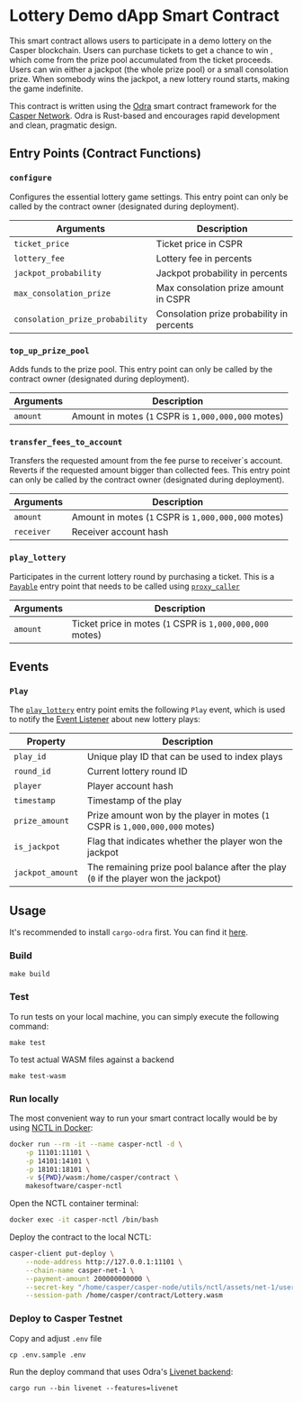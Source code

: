 # Lottery Demo dApp Smart Contract

This smart contract allows users to participate in a demo lottery on the Casper blockchain. Users can purchase tickets to get a chance to win , which come from the prize pool accumulated from the ticket proceeds. Users can win either a jackpot (the whole prize pool) or a small consolation prize. When somebody wins the jackpot, a new lottery round starts, making the game indefinite.

This contract is written using the [Odra](https://odra.dev/docs) smart contract framework for the [Casper Network](https://casper.network). Odra is Rust-based and encourages rapid development and clean, pragmatic design.

## Entry Points (Contract Functions)

### `configure`

Configures the essential lottery game settings. This entry point can only be called by the contract owner (designated during deployment).

| Arguments                       | Description                               |
| ------------------------------- | ----------------------------------------- |
| `ticket_price`                  | Ticket price in CSPR                      |
| `lottery_fee`                   | Lottery fee in percents                   |
| `jackpot_probability`           | Jackpot probability in percents           |
| `max_consolation_prize`         | Max consolation prize amount in CSPR      |
| `consolation_prize_probability` | Consolation prize probability in percents |

### `top_up_prize_pool`

Adds funds to the prize pool. This entry point can only be called by the contract owner (designated during deployment).

| Arguments | Description                                     |
| --------- | ----------------------------------------------- |
| `amount`  | Amount in motes (`1` CSPR is `1,000,000,000` motes) |

### `transfer_fees_to_account`

Transfers the requested amount from the fee purse to receiver`s account. Reverts if the requested amount bigger than collected fees. This entry point can only be called by the contract owner (designated during deployment).

| Arguments  | Description                                     |
| ---------- | ----------------------------------------------- |
| `amount`   | Amount in motes (`1` CSPR is `1,000,000,000` motes) |
| `receiver` | Receiver account hash                           |

### `play_lottery`

Participates in the current lottery round by purchasing a ticket. This is a [`Payable`](https://odra.dev/docs/tutorials/odra-solidity#payable) entry point that needs to be called using [`proxy_caller`](https://odra.dev/docs/tutorials/using-proxy-caller)

| Arguments | Description                                           |
| --------- | ----------------------------------------------------- |
| `amount`  | Ticket price in motes (`1` CSPR is `1,000,000,000` motes) |


## Events

### `Play`

The [`play_lottery`](#playlottery) entry point emits the following `Play` event, which is used to notify the [Event Listener](../server) about new lottery plays:

| Property          | Description                                                                         |
|-------------------|-------------------------------------------------------------------------------------|
| `play_id`         | Unique play ID that can be used to index plays                                      |
| `round_id`        | Current lottery round ID                                                            |
| `player`          | Player account hash                                                                 |
| `timestamp`       | Timestamp of the play                                                               |
| `prize_amount`    | Prize amount won by the player in motes (`1` CSPR is `1,000,000,000` motes)             |
| `is_jackpot`      | Flag that indicates whether the player won the jackpot                              |
| `jackpot_amount`  | The remaining prize pool balance after the play (`0` if the player won the jackpot) |

## Usage

It's recommended to install `cargo-odra` first. You can find it [here](https://github.com/odradev/odra).

### Build

```
make build
```

### Test

To run tests on your local machine, you can simply execute the following command:

```
make test
```

To test actual WASM files against a backend

```
make test-wasm
```

### Run locally

The most convenient way to run your smart contract locally would be by using [NCTL in Docker](https://hub.docker.com/r/makesoftware/casper-nctl):

```bash
docker run --rm -it --name casper-nctl -d \
    -p 11101:11101 \
    -p 14101:14101 \
    -p 18101:18101 \
    -v ${PWD}/wasm:/home/casper/contract \
    makesoftware/casper-nctl
```

Open the NCTL container terminal:
```bash
docker exec -it casper-nctl /bin/bash
```

Deploy the contract to the local NCTL:
```bash
casper-client put-deploy \
    --node-address http://127.0.0.1:11101 \
    --chain-name casper-net-1 \
    --payment-amount 200000000000 \
    --secret-key "/home/casper/casper-node/utils/nctl/assets/net-1/users/user-1/secret_key.pem" \
    --session-path /home/casper/contract/Lottery.wasm
```

### Deploy to Casper Testnet

Copy and adjust `.env` file

```shell
cp .env.sample .env
```

Run the deploy command that uses Odra's [Livenet backend](https://odra.dev/docs/backends/livenet):

```shell
cargo run --bin livenet --features=livenet
```
